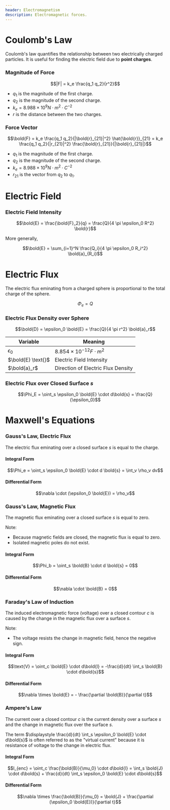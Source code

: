 ```yaml
---
header: Electromagnetism
description: Electromagnetic forces.
---
```


# Coulomb's Law

Coulomb's law quantifies the relationship between two electrically charged particles. It is useful for finding the electric field due to **point charges**.

### Magnitude of Force

$$|F| = k_e \frac{q_1 q_2}{r^2}$$

- $q_1$ is the magnitude of the first charge.
- $q_2$ is the magnitude of the second charge.
- $k_e = 8.988 \times 10^9 N \cdot m^2 \cdot C^{-2} \text{}$
- $r$ is the distance between the two charges.

### Force Vector

$$\bold{F} = k_e \frac{q_1 q_2}{|\bold{r}_{21}|^2} \hat{\bold{r}}_{21} = k_e \frac{q_1 q_2}{|r_{21}|^2} \frac{\bold{r}_{21}}{|\bold{r}_{21}|}$$

- $q_1$ is the magnitude of the first charge.
- $q_2$ is the magnitude of the second charge.
- $k_e = 8.988 \times 10^9 N \cdot m^2 \cdot C^{-2} \text{}$
- $r_{21}$ is the vector from $q_2$ to $q_1$.

# Electric Field

### Electric Field Intensity

$$\bold{E} = \frac{\bold{F}_2}{q} = \frac{Q}{4 \pi \epsilon_0 R^2} \bold{r}$$

More generally,

$$\bold{E} = \sum_{i=1}^N \frac{Q_i}{4 \pi \epsilon_0 R_i^2} \bold{a}_{R_i}$$

# Electric Flux

The electric flux eminating from a charged sphere is proportional to the total charge of the sphere.

$$\Phi_e = Q$$

### Electric Flux Density over Sphere

$$\bold{D} = \epsilon_0 \bold{E} = \frac{Q}{4 \pi r^2} \bold{a}_r$$

| Variable           | Meaning                                     |
| ------------------ | ------------------------------------------- |
| $\epsilon_0$       | $8.854 \times 10^{-12} F \cdot m^2 \text{}$ |
| $\bold{E} \text{}$ | Electric Field Intensity                    |
| $\bold{a}_r$       | Direction of Electric Flux Density          |

### Electric Flux over Closed Surface $s$

$$\Phi_E = \oint_s \epsilon_0 \bold{E} \cdot d\bold{s} = \frac{Q}{\epsilon_0}$$

# Maxwell's Equations

### Gauss's Law, Electric Flux

The electric flux eminating over a closed surface $s$ is equal to the charge.

#### Integral Form

$$\Phi_e = \oint_s \epsilon_0 \bold{E} \cdot d \bold{s} = \int_v \rho_v dv$$

#### Differential Form

$$\nabla \cdot (\epsilon_0 \bold{E}) = \rho_v$$

### Gauss's Law, Magnetic Flux

The magnetic flux eminating over a closed surface $s$ is equal to zero.

Note:
- Because magnetic fields are closed, the magnetic flux is equal to zero.
- Isolated magnetic poles do not exist.

#### Integral Form

$$\Phi_b = \oint_s \bold{B} \cdot d \bold{s} = 0$$

#### Differential Form

$$\nabla \cdot \bold{B} = 0$$

### Faraday's Law of Induction

The induced electromagnetic force (voltage) over a closed contour $c$ is caused by the change in the magnetic flux over a surface $s$.

Note:
- The voltage resists the change in magnetic field, hence the negative sign.

#### Integral Form

$$\text{V} = \oint_c \bold{E} \cdot d\bold{l} = -\frac{d}{dt} \int_s \bold{B} \cdot d\bold{s}$$

#### Differential Form

$$\nabla \times \bold{E} = - \frac{\partial \bold{B}}{\partial t}$$

### Ampere's Law

The current over a closed contour $c$ is the current density over a surface $s$ and the change in magnetic flux over the surface $s$.

The term $\displaystyle \frac{d}{dt} \int_s \epsilon_0 \bold{E} \cdot d\bold{s}$ is often referred to as the "virtual current" because it is resistance of voltage to the change in electric flux.

#### Integral Form

$$I_{enc} = \oint_c \frac{\bold{B}}{\mu_0} \cdot d\bold{l} = \int_s \bold{J} \cdot d\bold{s} + \frac{d}{dt} \int_s \epsilon_0 \bold{E} \cdot d\bold{s}$$

#### Differential Form

$$\nabla \times \frac{\bold{B}}{\mu_0} = \bold{J} + \frac{\partial (\epsilon_0 \bold{E})}{\partial t}$$
